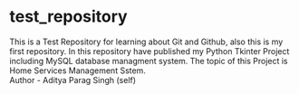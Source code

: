 # test_repository
This is a Test Repository for learning about Git and Github, also this is my first repository. In this repository have published my Python Tkinter Project including MySQL database managment system. The topic of this Project is Home Services Management Sstem.
<br>
Author - Aditya Parag Singh (self)
